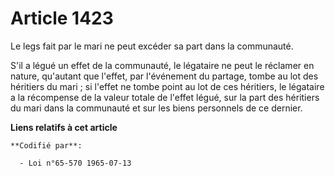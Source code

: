 # Article 1423

Le legs fait par le mari ne peut excéder sa part dans la communauté.

S'il a légué un effet de la communauté, le légataire ne peut le réclamer en nature, qu'autant que l'effet, par l'événement du
partage, tombe au lot des héritiers du mari ; si l'effet ne tombe point au lot de ces héritiers, le légataire a la récompense
de la valeur totale de l'effet légué, sur la part des héritiers du mari dans la communauté et sur les biens personnels de ce
dernier.

**Liens relatifs à cet article**

	**Codifié par**:

	  - Loi n°65-570 1965-07-13
